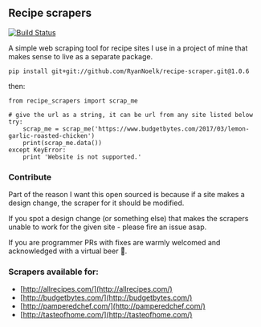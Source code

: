 ## Recipe scrapers

[![Build Status](https://travis-ci.org/hhursev/recipe-scraper.svg?branch=master)](https://travis-ci.org/hhursev/recipe-scraper)

A simple web scraping tool for recipe sites I use in a project of mine that makes sense to live as
a separate package.

    pip install git+git://github.com/RyanNoelk/recipe-scraper.git@1.0.6

then:

    from recipe_scrapers import scrap_me

    # give the url as a string, it can be url from any site listed below
    try:
        scrap_me = scrap_me('https://www.budgetbytes.com/2017/03/lemon-garlic-roasted-chicken')
        print(scrap_me.data())
    except KeyError:
        print 'Website is not supported.'


### Contribute

Part of the reason I want this open sourced is because if a site makes a design change, the scraper
for it should be modified.

If you spot a design change (or something else) that makes the scrapers unable to work for the given
site - please fire an issue asap.

If you are programmer PRs with fixes are warmly welcomed and acknowledged with a virtual beer
 :beer:.


### Scrapers available for:

- [http://allrecipes.com/](http://allrecipes.com/)
- [http://budgetbytes.com/](http://budgetbytes.com/)
- [http://pamperedchef.com/](http://pamperedchef.com/)
- [http://tasteofhome.com/](http://tasteofhome.com/)
